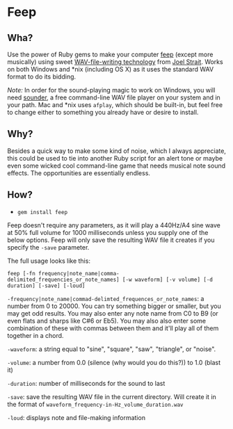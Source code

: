 # Feep

## Wha?
Use the power of Ruby gems to make your computer [feep](http://dictionary.reference.com/browse/feep) (except more musically) using sweet [WAV-file-writing technology](http://wavefilegem.com) from [Joel Strait](https://github.com/jstrait). Works on both Windows and *nix (including OS X) as it uses the standard WAV format to do its bidding.

_Note:_ In order for the sound-playing magic to work on Windows, you will need [sounder](http://www.elifulkerson.com/projects/commandline-wav-player.php), a free command-line WAV file player on your system and in your path. Mac and *nix uses `afplay`, which should be built-in, but feel free to change either to something you already have or desire to install.

## Why?

Besides a quick way to make some kind of noise, which I always appreciate, this could be used to tie into another Ruby script for an alert tone or maybe even some wicked cool command-line game that needs musical note sound effects. The opportunities are essentially endless.

## How?

* `gem install feep`

Feep doesn't require any parameters, as it will play a 440Hz/A4 sine wave at 50% full volume for 1000 milliseconds unless you supply one of the below options. Feep will only save the resulting WAV file it creates if you specify the `-save` parameter.

The full usage looks like this:

`feep [-fn frequency|note_name|comma-delimited_frequencies_or_note_names] [-w waveform] [-v volume] [-d duration] [-save] [-loud]`

`-frequency|note_name|commad-delimted_frequences_or_note_names`: a number from 0 to 20000. You can try something bigger or smaller, but you may get odd results. You may also enter any note name from C0 to B9 (or even flats and sharps like C#6 or Eb5). You may also also enter some combination of these with commas between them and it'll play all of them together in a chord.

`-waveform`: a string equal to "sine", "square", "saw", "triangle", or "noise".

`-volume`: a number from 0.0 (silence (why would you do this?)) to 1.0 (blast it)

`-duration`: number of milliseconds for the sound to last

`-save`: save the resulting WAV file in the current directory. Will create it in the format of `waveform_frequency-in-Hz_volume_duration.wav`

`-loud`: displays note and file-making information
